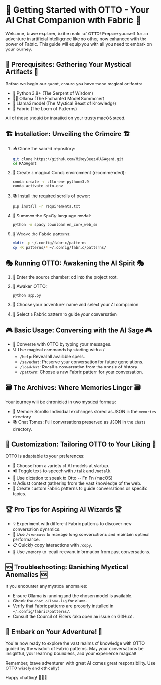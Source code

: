 # 🧭 Getting Started with OTTO - Your AI Chat Companion with Fabric 🧭

Welcome, brave explorer, to the realm of OTTO! Prepare yourself for an adventure in artificial intelligence like no other, now enhanced with the power of Fabric. This guide will equip you with all you need to embark on your journey.

## 🧰 Prerequisites: Gathering Your Mystical Artifacts 🧰

Before we begin our quest, ensure you have these magical artifacts:

- 🐍 Python 3.8+ (The Serpent of Wisdom)
- 🧙‍♂️ Ollama (The Enchanted Model Summoner)
- 🦙 Llama3 model (The Mystical Beast of Knowledge)
- 🧵 Fabric (The Loom of Patterns)

All of these should be installed on your trusty macOS steed.

## 🏗️ Installation: Unveiling the Grimoire 🏗️

1. 📥 Clone the sacred repository:
   ```bash
   git clone https://github.com/MikeyBeez/RAGAgent.git
   cd RAGAgent
   ```

2. 🌈 Create a magical Conda environment (recommended):
   ```bash
   conda create -n otto-env python=3.9
   conda activate otto-env
   ```

3. 📚 Install the required scrolls of power:
   ```bash
   pip install -r requirements.txt
   ```

4. 🧠 Summon the SpaCy language model:
   ```bash
   python -m spacy download en_core_web_sm
   ```

5. 🧵 Weave the Fabric patterns:
   ```bash
   mkdir -p ~/.config/fabric/patterns
   cp -R patterns/* ~/.config/fabric/patterns/
   ```

## 🎭 Running OTTO: Awakening the AI Spirit 🎭

1. 🏰 Enter the source chamber:
    cd into the project root.   
 



2. 🔮 Awaken OTTO:
   ```bash
   python app.py
   ```

3. 📝 Choose your adventurer name and select your AI companion

4. 🎨 Select a Fabric pattern to guide your conversation

## 🎮 Basic Usage: Conversing with the AI Sage 🎮

- 💬 Converse with OTTO by typing your messages.
- 🔍 Use magical commands by starting with a /.
  - `/help`: Reveal all available spells.
  - `/savechat`: Preserve your conversation for future generations.
  - `/loadchat`: Recall a conversation from the annals of history.
  - `/pattern`: Choose a new Fabric pattern for your conversation.

## 🗃️ The Archives: Where Memories Linger 🗃️

Your journey will be chronicled in two mystical formats:

- 📜 Memory Scrolls: Individual exchanges stored as JSON in the `memories` directory.
- 📚 Chat Tomes: Full conversations preserved as JSON in the `chats` directory.

## 🎨 Customization: Tailoring OTTO to Your Liking 🎨

OTTO is adaptable to your preferences:

- 🦜 Choose from a variety of AI models at startup.
- 🔊 Toggle text-to-speech with `/talk` and `/notalk`.
- 🎤 Use dictation to speak to Otto -- Fn Fn (macOS).
- 🌐 Adjust context gathering from the vast knowledge of the web.
- 🧵 Create custom Fabric patterns to guide conversations on specific topics.

## 🏆 Pro Tips for Aspiring AI Wizards 🏆

- 💡 Experiment with different Fabric patterns to discover new conversation dynamics.
- 🔄 Use `/truncate` to manage long conversations and maintain optimal performance.
- 📋 Quickly copy interactions with `/copy`.
- 🧠 Use `/memory` to recall relevant information from past conversations.

## 🆘 Troubleshooting: Banishing Mystical Anomalies 🆘

If you encounter any mystical anomalies:

- Ensure Ollama is running and the chosen model is available.
- Check the `chat_ollama.log` for clues.
- Verify that Fabric patterns are properly installed in `~/.config/fabric/patterns/`.
- Consult the Council of Elders (aka open an issue on GitHub).

## 🌟 Embark on Your Adventure! 🌟

You're now ready to explore the vast realms of knowledge with OTTO, guided by the wisdom of Fabric patterns. May your conversations be insightful, your learning boundless, and your experience magical!

Remember, brave adventurer, with great AI comes great responsibility. Use OTTO wisely and ethically!

Happy chatting! 🎉🤖🚀
